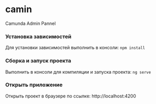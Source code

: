 # camin
Camunda Admin Pannel


### Установка зависимостей
Для установки зависимостей выполнить в консоли: `npm install`

### Сборка и запуск проекта
Выполнить в консоли для компиляции и запуска проекта: `ng serve`

### Открыть приложение
Открыть проект в браузере по ссылке: http://localhost:4200
